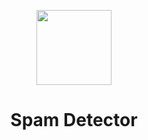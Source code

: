 <p align="center">
  <img src="http://iosicongallery.com/img/512/cloudmagic-email-2015.png" width="120" />
</p>

<h1 align="center">Spam Detector</h1>
